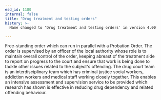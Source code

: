 ```yaml
---
esd_id: 1100
internal: false
title: "Drug treatment and testing orders"
history: >-
  Name changed to 'Drug treatment and testing orders' in version 4.00

---
```


Free-standing order which can run in parallel with a Probation Order.  The order is supervised by an officer of the local authority whose role is to maintain overall control of the order, keeping abreast of the treatment side to report on progress to the court and ensure that work is being done to tackle other issues related to the subject's offending.  The drug court team is an interdisciplinary team  which has criminal justice social workers, addiction workers and medical staff working closely together.  This enables an intensive assessment and supervision service to be provided which research has shown is effective in reducing drug dependency and related offending behaviour.

